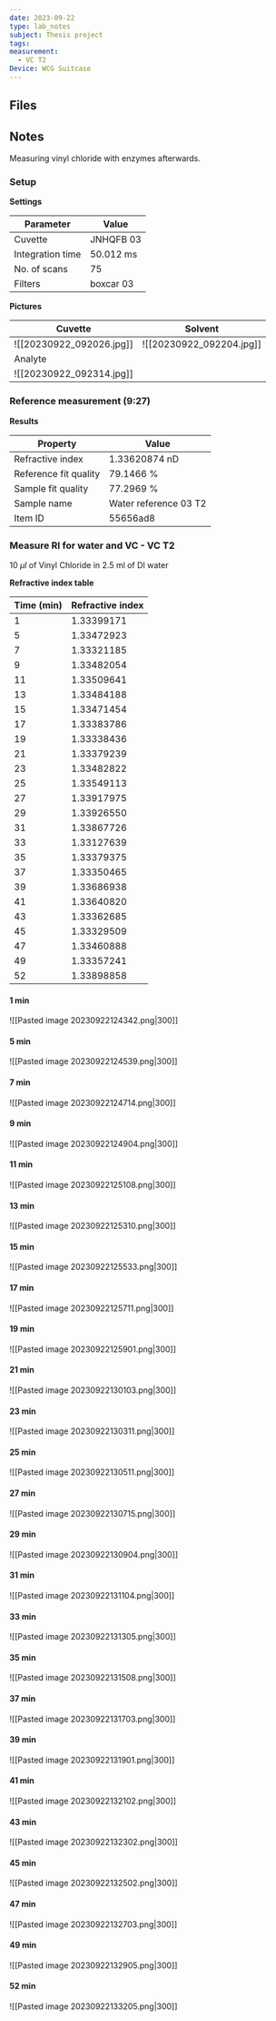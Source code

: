 ```yaml
---
date: 2023-09-22
type: lab_notes
subject: Thesis project
tags: 
measurement:
  - VC T2
Device: WCG Suitcase
---
```

## Files


## Notes
Measuring vinyl chloride with enzymes afterwards.

### Setup
**Settings**

| Parameter        | Value     |
| ---------------- | --------- |
| Cuvette          | JNHQFB 03 |
| Integration time | 50.012 ms |
| No. of scans     | 75        |
| Filters          | boxcar 03          |

**Pictures**

| Cuvette                  | Solvent                  |
| ------------------------ | ------------------------ |
| ![[20230922_092026.jpg]] | ![[20230922_092204.jpg]] |
| Analyte                  |                          |
|            ![[20230922_092314.jpg]]              |                          |

### Reference measurement (9:27)
**Results**

| Property              | Value                 |
| --------------------- | --------------------- |
| Refractive index      | 1.33620874 nD         |
| Reference fit quality | 79.1466 %             |
| Sample fit quality    | 77.2969 %             |
| Sample name           | Water reference 03 T2 |
| Item ID               | 55656ad8                      |


### Measure RI for water and VC - VC T2
10 $\mu l$ of Vinyl Chloride in 2.5 ml of DI water

**Refractive index table**

| Time (min) | Refractive index |
| ---------- | ---------------- |
| 1          | 1.33399171       |
| 5          | 1.33472923       |
| 7          | 1.33321185       |
| 9          | 1.33482054       |
| 11         | 1.33509641       |
| 13         | 1.33484188       |
| 15         | 1.33471454       |
| 17         | 1.33383786       |
| 19         | 1.33338436       |
| 21         | 1.33379239       |
| 23         | 1.33482822       |
| 25         | 1.33549113       |
| 27         | 1.33917975       |
| 29         | 1.33926550       |
| 31         | 1.33867726       |
| 33         | 1.33127639       |
| 35         | 1.33379375       |
| 37         | 1.33350465       |
| 39         | 1.33686938       |
| 41         | 1.33640820       |
| 43         | 1.33362685       |
| 45         | 1.33329509       |
| 47         | 1.33460888       |
| 49         | 1.33357241       |
| 52         |   1.33898858               |

#### 1 min
![[Pasted image 20230922124342.png|300]]

#### 5 min
![[Pasted image 20230922124539.png|300]]

#### 7 min
![[Pasted image 20230922124714.png|300]]

#### 9 min
![[Pasted image 20230922124904.png|300]]

#### 11 min
![[Pasted image 20230922125108.png|300]]


#### 13 min
![[Pasted image 20230922125310.png|300]]

#### 15 min
![[Pasted image 20230922125533.png|300]]

#### 17 min
![[Pasted image 20230922125711.png|300]]

#### 19 min
![[Pasted image 20230922125901.png|300]]

#### 21 min
![[Pasted image 20230922130103.png|300]]

#### 23 min
![[Pasted image 20230922130311.png|300]]

#### 25 min
![[Pasted image 20230922130511.png|300]]

#### 27 min
![[Pasted image 20230922130715.png|300]]

#### 29 min
![[Pasted image 20230922130904.png|300]]

#### 31 min
![[Pasted image 20230922131104.png|300]]

#### 33 min
![[Pasted image 20230922131305.png|300]]

#### 35 min
![[Pasted image 20230922131508.png|300]]

#### 37 min
![[Pasted image 20230922131703.png|300]]

#### 39 min
![[Pasted image 20230922131901.png|300]]

#### 41 min
![[Pasted image 20230922132102.png|300]]

#### 43 min
![[Pasted image 20230922132302.png|300]]

#### 45 min
![[Pasted image 20230922132502.png|300]]

#### 47 min
![[Pasted image 20230922132703.png|300]]

#### 49 min
![[Pasted image 20230922132905.png|300]]

#### 52 min
![[Pasted image 20230922133205.png|300]]


